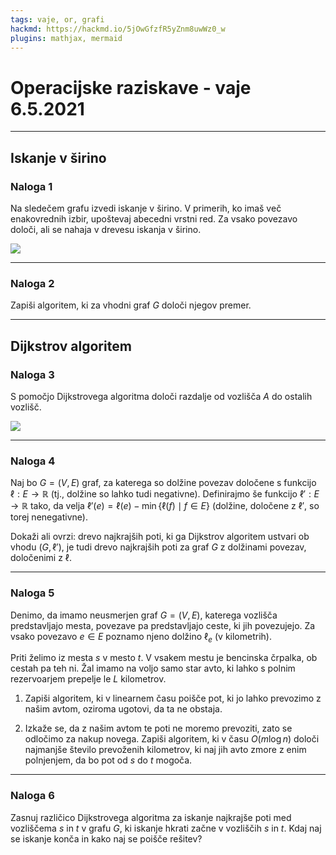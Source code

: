 ```yaml
---
tags: vaje, or, grafi
hackmd: https://hackmd.io/5jOwGfzfR5yZnm8uwWz0_w
plugins: mathjax, mermaid
---
```

# Operacijske raziskave - vaje 6.5.2021

---

## Iskanje v širino

### Naloga 1

Na sledečem grafu izvedi iskanje v širino. V primerih, ko imaš več enakovrednih izbir, upoštevaj abecedni vrstni red. Za vsako povezavo določi, ali se nahaja v drevesu iskanja v širino.

![](https://jaanos.github.io/operacijske-raziskave/zapiski/2021/2021-05-06/graf1.png)

---

### Naloga 2

Zapiši algoritem, ki za vhodni graf $G$ določi njegov premer.

---

## Dijkstrov algoritem

### Naloga 3

S pomočjo Dijkstrovega algoritma določi razdalje od vozlišča $A$ do ostalih vozlišč.

![](https://jaanos.github.io/operacijske-raziskave/zapiski/2021/2021-05-06/graf2.png)

---

### Naloga 4

Naj bo $G = (V, E)$ graf, za katerega so dolžine povezav določene s funkcijo $\ell : E \to \mathbb{R}$ (tj., dolžine so lahko tudi negativne). Definirajmo še funkcijo $\ell' : E \to \mathbb{R}$ tako, da velja $\ell'(e) = \ell(e) - \min\{\ell(f) \mid f \in E\}$ (dolžine, določene z $\ell'$, so torej nenegativne). 

Dokaži ali ovrzi: drevo najkrajših poti, ki ga Dijkstrov algoritem ustvari ob vhodu $(G, \ell')$, je tudi drevo najkrajših poti za graf $G$ z dolžinami povezav, določenimi z $\ell$.

---

### Naloga 5

Denimo, da imamo neusmerjen graf $G = (V, E)$, katerega vozlišča predstavljajo mesta, povezave pa predstavljajo ceste, ki jih povezujejo. Za vsako povezavo $e \in E$ poznamo njeno dolžino ${\ell_e}$ (v kilometrih).

Priti želimo iz mesta $s$ v mesto $t$. V vsakem mestu je bencinska črpalka, ob cestah pa teh ni. Žal imamo na voljo samo star avto, ki lahko s polnim rezervoarjem prepelje le $L$ kilometrov.

1. Zapiši algoritem, ki v linearnem času poišče pot, ki jo lahko prevozimo z našim avtom, oziroma ugotovi, da ta ne obstaja.

2. Izkaže se, da z našim avtom te poti ne moremo prevoziti, zato se odločimo za nakup novega. Zapiši algoritem, ki v času $O(m \log n)$ določi najmanjše število prevoženih kilometrov, ki naj jih avto zmore z enim polnjenjem, da bo pot od $s$ do $t$ mogoča.

---

### Naloga 6

Zasnuj različico Dijkstrovega algoritma za iskanje najkrajše poti med vozliščema $s$ in $t$ v grafu $G$, ki iskanje hkrati začne v vozliščih $s$ in $t$. Kdaj naj se iskanje konča in kako naj se poišče rešitev?
